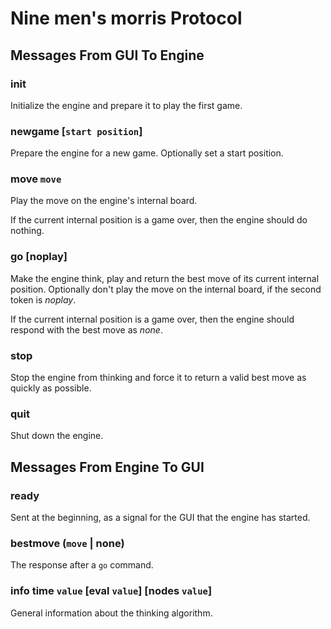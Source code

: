 # Nine men's morris Protocol

## Messages From GUI To Engine

### init

Initialize the engine and prepare it to play the first game.

### newgame [`start position`]

<!-- TODO how positions look -->

Prepare the engine for a new game. Optionally set a start position.

### move `move`

Play the move on the engine's internal board.

If the current internal position is a game over, then the engine should do nothing.

### go [noplay]

Make the engine think, play and return the best move of its current internal position. Optionally don't play the
move on the internal board, if the second token is *noplay*.

If the current internal position is a game over, then the engine should respond with the best move as *none*.

### stop

Stop the engine from thinking and force it to return a valid best move as quickly as possible.

### quit

Shut down the engine.

## Messages From Engine To GUI

### ready

Sent at the beginning, as a signal for the GUI that the engine has started.

### bestmove (`move` | none)

The response after a `go` command.

### info time `value` [eval `value`] [nodes `value`]

General information about the thinking algorithm.
